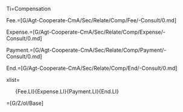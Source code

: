 Ti=Compensation

Fee.=[G/Agt-Cooperate-CmA/Sec/Relate/Comp/Fee/-Consult/0.md]

Expense.=[G/Agt-Cooperate-CmA/Sec/Relate/Comp/Expense/-Consult/0.md]

Payment.=[G/Agt-Cooperate-CmA/Sec/Relate/Comp/Payment/-Consult/0.md]

End.=[G/Agt-Cooperate-CmA/Sec/Relate/Comp/End/-Consult/0.md]

xlist=<ol class="secs-and">{Fee.LI}{Expense.LI}{Payment.LI}{End.LI}</ol>

=[G/Z/ol/Base]